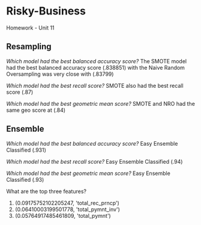 # Risky-Business
Homework - Unit 11

## Resampling

*Which model had the best balanced accuracy score?*
The SMOTE model had the best balanced accuracy score (.838851) with the Naive Random Oversampling was very close with (.83799)

*Which model had the best recall score?*
SMOTE also had the best recall score (.87)

*Which model had the best geometric mean score?*
SMOTE and NRO had the same geo score at (.84)

## Ensemble

*Which model had the best balanced accuracy score?*
Easy Ensemble Classified (.931)

*Which model had the best recall score?*
Easy Ensemble Classified (.94)

*Which model had the best geometric mean score?*
Easy Ensemble Classified (.93)

What are the top three features?
1. (0.09175752102205247, 'total_rec_prncp')
2. (0.06410003199501778, 'total_pymnt_inv')
3. (0.05764917485461809, 'total_pymnt')
